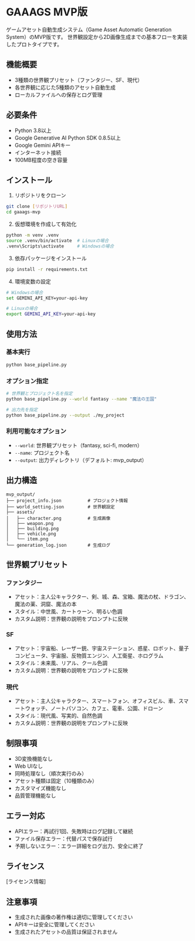# GAAAGS MVP版

ゲームアセット自動生成システム（Game Asset Automatic Generation System）のMVP版です。
世界観設定から2D画像生成までの基本フローを実装したプロトタイプです。

## 機能概要

- 3種類の世界観プリセット（ファンタジー、SF、現代）
- 各世界観に応じた5種類のアセット自動生成
- ローカルファイルへの保存とログ管理

## 必要条件

- Python 3.8以上
- Google Generative AI Python SDK 0.8.5以上
- Google Gemini APIキー
- インターネット接続
- 100MB程度の空き容量

## インストール

1. リポジトリをクローン
```bash
git clone [リポジトリURL]
cd gaaags-mvp
```

2. 仮想環境を作成して有効化
```bash
python -m venv .venv
source .venv/bin/activate  # Linuxの場合
.venv\Scripts\activate     # Windowsの場合
```

3. 依存パッケージをインストール
```bash
pip install -r requirements.txt
```

4. 環境変数の設定
```bash
# Windowsの場合
set GEMINI_API_KEY=your-api-key

# Linuxの場合
export GEMINI_API_KEY=your-api-key
```

## 使用方法

### 基本実行
```bash
python base_pipeline.py
```

### オプション指定
```bash
# 世界観とプロジェクト名を指定
python base_pipeline.py --world fantasy --name "魔法の王国"

# 出力先を指定
python base_pipeline.py --output ./my_project
```

### 利用可能なオプション
- `--world`: 世界観プリセット（fantasy, sci-fi, modern）
- `--name`: プロジェクト名
- `--output`: 出力ディレクトリ（デフォルト: mvp_output）

## 出力構造

```
mvp_output/
├── project_info.json          # プロジェクト情報
├── world_setting.json         # 世界観設定
├── assets/
│   ├── character.png          # 生成画像
│   ├── weapon.png
│   ├── building.png
│   ├── vehicle.png
│   └── item.png
└── generation_log.json        # 生成ログ
```

## 世界観プリセット

### ファンタジー
- アセット：主人公キャラクター、剣、城、森、宝箱、魔法の杖、ドラゴン、魔法の薬、洞窟、魔法の本
- スタイル：中世風、カートゥーン、明るい色調
- カスタム説明：世界観の説明をプロンプトに反映

### SF
- アセット：宇宙船、レーザー銃、宇宙ステーション、惑星、ロボット、量子コンピュータ、宇宙服、反物質エンジン、人工衛星、ホログラム
- スタイル：未来風、リアル、クール色調
- カスタム説明：世界観の説明をプロンプトに反映

### 現代
- アセット：主人公キャラクター、スマートフォン、オフィスビル、車、スマートウォッチ、ノートパソコン、カフェ、電車、公園、ドローン
- スタイル：現代風、写実的、自然色調
- カスタム説明：世界観の説明をプロンプトに反映

## 制限事項

- 3D変換機能なし
- Web UIなし
- 同時処理なし（順次実行のみ）
- アセット種類は固定（10種類のみ）
- カスタマイズ機能なし
- 品質管理機能なし

## エラー対応

- APIエラー：再試行1回、失敗時はログ記録して継続
- ファイル保存エラー：代替パスで保存試行
- 予期しないエラー：エラー詳細をログ出力、安全に終了

## ライセンス

[ライセンス情報]

## 注意事項

- 生成された画像の著作権は適切に管理してください
- APIキーは安全に管理してください
- 生成されたアセットの品質は保証されません 